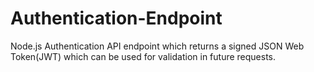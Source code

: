 # Authentication-Endpoint
Node.js Authentication API endpoint which returns a signed JSON Web Token(JWT) which can be used for validation in future requests.
